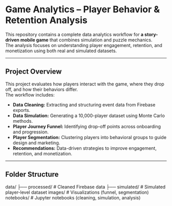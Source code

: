 # Game Analytics – Player Behavior & Retention Analysis

This repository contains a complete data analytics workflow for **a story-driven mobile game** that combines simulation and puzzle mechanics.  
The analysis focuses on understanding player engagement, retention, and monetization using both real and simulated datasets.

---

## Project Overview
This project evaluates how players interact with the game, where they drop off, and how their behaviors differ.  
The workflow includes:

- **Data Cleaning:** Extracting and structuring event data from Firebase exports.  
- **Data Simulation:** Generating a 10,000-player dataset using Monte Carlo methods.  
- **Player Journey Funnel:** Identifying drop-off points across onboarding and progression.  
- **Player Segmentation:** Clustering players into behavioral groups to guide design and marketing.  
- **Recommendations:** Data-driven strategies to improve engagement, retention, and monetization.

---

## Folder Structure
data/
├── processed/ # Cleaned Firebase data
├── simulated/ # Simulated player-level dataset
images/ # Visualizations (funnel, segmentation)
notebooks/ # Jupyter notebooks (cleaning, simulation, analysis)
